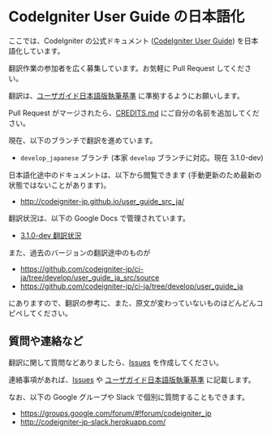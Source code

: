 # CodeIgniter User Guide の日本語化

ここでは、CodeIgniter の公式ドキュメント ([CodeIgniter User Guide](http://www.codeigniter.com/user_guide/)) を日本語化しています。

翻訳作業の参加者を広く募集しています。お気軽に Pull Request してください。

翻訳は、[ユーザガイド日本語版執筆基準](TRANSLATION_STANDARDS.md) に準拠するようにお願いします。

Pull Request がマージされたら、[CREDITS.md](CREDITS.md) にご自分の名前を追加してください。

現在、以下のブランチで翻訳を進めています。

* `develop_japanese` ブランチ (本家 `develop` ブランチに対応。現在 3.1.0-dev)

日本語化途中のドキュメントは、以下から閲覧できます (手動更新のため最新の状態ではないことがあります)。

* <http://codeigniter-jp.github.io/user_guide_src_ja/>

翻訳状況は、以下の Google Docs で管理されています。

* [3.1.0-dev 翻訳状況](https://docs.google.com/spreadsheets/d/1ZWD5XqwH-Uo9X7MR644jbL6O8p5LxIngLT8M547H8wc/edit?pref=2&pli=1#gid=0)

また、過去のバージョンの翻訳途中のものが

* <https://github.com/codeigniter-jp/ci-ja/tree/develop/user_guide_ja_src/source>
* <https://github.com/codeigniter-jp/ci-ja/tree/develop/user_guide_ja>

にありますので、翻訳の参考に、また、原文が変わっていないものはどんどんコピペしてください。

## 質問や連絡など

翻訳に関して質問などありましたら、[Issues](https://github.com/codeigniter-jp/user_guide_src_ja/issues) を作成してください。

連絡事項があれば、[Issues](https://github.com/codeigniter-jp/user_guide_src_ja/issues) や [ユーザガイド日本語版執筆基準](TRANSLATION_STANDARDS.md) に記載します。

なお、以下の Google グループや Slack で個別に質問することもできます。

* https://groups.google.com/forum/#!forum/codeigniter_jp
* http://codeigniter-jp-slack.herokuapp.com/
